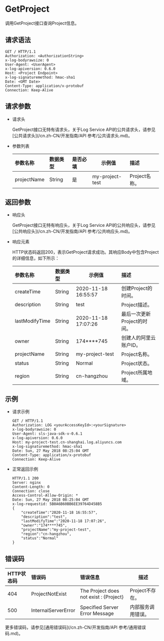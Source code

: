 # GetProject

调用GetProject接口查询Project信息。

## 请求语法

```
GET / HTTP/1.1
Authorization: <AuthorizationString>
x-log-bodyrawsize: 0
User-Agent: <UserAgent>
x-log-apiversion: 0.6.0
Host: <Project Endpoint>
x-log-signaturemethod: hmac-sha1
Date: <GMT Date>
Content-Type: application/x-protobuf
Connection: Keep-Alive
```

## 请求参数

-   请求头

    GetProject接口无特有请求头，关于Log Service API的公共请求头，请参见[公共请求头](/cn.zh-CN/开发指南/API 参考/公共请求头.md)。

-   参数列表

    |参数名称|数据类型|是否必填|示例值|描述|
    |:---|:---|:---|---|:-|
    |projectName|String|是|my-project-test|Project名称。|


## 返回参数

-   响应头

    GetProject接口无特有响应头，关于Log Service API的公共响应头，请参见[公共响应头](/cn.zh-CN/开发指南/API 参考/公共响应头.md)。

-   响应元素

    HTTP状态码返回200，表示GetProject请求成功。其响应Body中包含Project的详细信息，如下所示：

    |参数名称|数据类型|示例值|描述|
    |:---|:---|---|:-|
    |createTime|String|2020-11-18 16:55:57|创建Project的时间。|
    |description|String|test|Project描述。|
    |lastModifyTime|String|2020-11-18 17:07:26|最后一次更新Project的时间。|
    |owner|String|174\*\*\*\*745|创建人的阿里云账户ID。|
    |projectName|String|my-project-test|Project名称。|
    |status|String|Normal|Project状态。|
    |region|String|cn-hangzhou|Project所属地域。|


## 示例

-   请求示例

    ```
    GET / HTTP/1.1
    Authorization: LOG <yourAccessKeyId>:<yourSignature>
    x-log-bodyrawsize: 0
    User-Agent: sls-java-sdk-v-0.6.1
    x-log-apiversion: 0.6.0
    Host: my-project-test.cn-shanghai.log.aliyuncs.com
    x-log-signaturemethod: hmac-sha1
    Date: Sun, 27 May 2018 08:25:04 GMT
    Content-Type: application/x-protobuf
    Connection: Keep-Alive
    ```

-   正常返回示例

    ```
    HTTP/1.1 200
    Server: nginx
    Content-Length: 0
    Connection: close
    Access-Control-Allow-Origin: *
    Date: Sun, 27 May 2018 08:25:04 GMT
    x-log-requestid: 5B0A6B60BB6EE39764D458B5
    {
        "createTime":"2020-11-18 16:55:57",
        "description":"test",
        "lastModifyTime":"2020-11-18 17:07:26",
        "owner":"174****745",
        "projectName":"my-project-test",
        "region":"cn-hangzhou",
        "status":"Normal"
    }
    ```


## 错误码

|HTTP状态码|错误码|错误信息|描述|
|:------|:--|:---|--|
|404|ProjectNotExist|The Project does not exist : \{Project\}|Project不存在。|
|500|InternalServerError|Specified Server Error Message|内部服务调用错误。|

更多错误码，请参见[通用错误码](/cn.zh-CN/开发指南/API 参考/通用错误码.md)。

